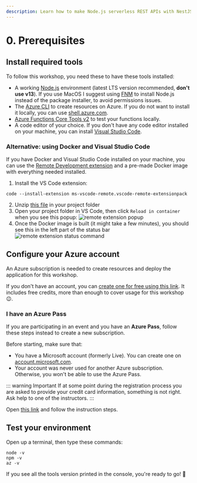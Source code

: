 ```yaml
---
description: Learn how to make Node.js serverless REST APIs with NestJS and Azure
---
```


# 0. Prerequisites
## Install required tools

To follow this workshop, you need these to have these tools installed:

- A working [Node.js](https://nodejs.org) environment (latest LTS version recommended, **don't use v13**). If you use MacOS I suggest using [FNM](https://github.com/Schniz/fnm) to install Node.js instead of the package installer, to avoid permissions issues.
- The [Azure CLI](https://docs.microsoft.com/cli/azure/install-azure-cli?view=azure-cli-latest&WT.mc_id=nitro-workshop-yolasors) to create resources on Azure. If you do not want to install it locally, you can use [shell.azure.com](https://shell.azure.com/?WT.mc_id=nitro-workshop-yolasors).
- [Azure Functions Core Tools v2](https://docs.microsoft.com/azure/azure-functions/functions-run-local#v2?WT.mc_id=nitro-workshop-yolasors) to test your functions locally.
- A code editor of your choice. If you don't have any code editor installed on your machine, you can install [Visual Studio Code](https://code.visualstudio.com?WT.mc_id=nitro-workshop-yolasors).

### Alternative: using Docker and Visual Studio Code

If you have Docker and Visual Studio Code installed on your machine, you can use the [Remote Development extension](https://marketplace.visualstudio.com/items?itemName=ms-vscode-remote.vscode-remote-extensionpack&WT.mc_id=nitro-workshop-yolasors) and a pre-made Docker image with everything needed installed.

1. Install the VS Code extension:
  ```
  code --install-extension ms-vscode-remote.vscode-remote-extensionpack
  ```
2. Unzip [this file](./devcontainer.zip) in your project folder
3. Open your project folder in VS Code, then click `Reload in container` when you see this popup:
   ![remote extension popup](./images/remote-open.png)
4. Once the Docker image is built (it might take a few minutes), you should see this in the left part of the status bar
    ![remote extension status command](./images/remote-status.png)

## Configure your Azure account

An Azure subscription is needed to create resources and deploy the application for this workshop.

If you don't have an account, you can [create one for free using this link](https://azure.microsoft.com/free/?WT.mc_id=nitro-workshop-yolasors). It includes free credits, more than enough to cover usage for this workshop 😉.

### I have an Azure Pass

If you are participating in an event and you have an **Azure Pass**, follow these steps instead to create a new subscription.

Before starting, make sure that:
- You have a Microsoft account (formerly Live). You can create one on [account.microsoft.com](https://account.microsoft.com?WT.mc_id=nitro-workshop-yolasors).
- Your account was never used for another Azure subscription. Otherwise, you won't be able to use the Azure Pass.

::: warning Important
If at some point during the registration process you are asked to provide your credit card information, something is not right. Ask help to one of the instructors.
:::

Open [this link](https://www.microsoftazurepass.com/Home/HowTo?Length=5&WT.mc_id=nitro-workshop-yolasors) and follow the instruction steps. 

## Test your environment

Open up a terminal, then type these commands:
```
node -v
npm -v
az -v
```
If you see all the tools version printed in the console, you're ready to go! 🎉

